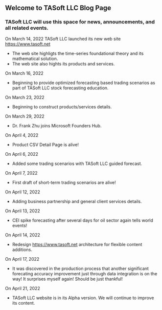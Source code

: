 ## Welcome to TASoft LLC Blog Page

### TASoft LLC will use this space for news, announcements, and all related events.


On March 14, 2022
TASoft LLC launched its new web site https://www.tasoft.net

- The web site highligts the time-series foundational theory and its mathematical solution.
- The web site also hights its products and services.

On March 16, 2022
- Beginning to provide optimized forecasting based trading scenarios as part of TASoft LLC stock forecasting education.

On March 23, 2022
- Beginning to construct products/services details.

On March 29, 2022
- Dr. Frank Zhu joins Microsoft Founders Hub.

On April 4, 2022
- Product CSV Detail Page is alive!

On April 6, 2022
- Added some trading scenarios with TASoft LLC guided forecast.

On April 7, 2022
- First draft of short-term trading scenarios are alive!

On April 12, 2022
- Adding business partnership and general client services details.

On April 13, 2022
- CEI spike forecasting after several days for oil sector again tells world events! 

On April 14, 2022
- Redesign https://www.tasoft.net architecture for flexible content additions.

On April 17, 2022
- It was discovered in the production process that another significant forecating accuracy improvement just through data integration is on the way! It surprises myself again! Should be just thankful!

On April 21, 2022
- TASoft LLC website is in its Alpha version. We will continue to improve its content. 

